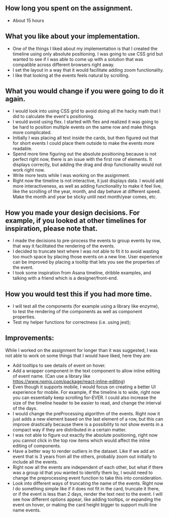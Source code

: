 ## How long you spent on the assignment.
- About 15 hours
## What you like about your implementation.
- One of the things I liked about my implementation is that I created the timeline using only absolute positioning. I was going to use CSS grid but wanted to see if I was able to come up with a solution that was compatible across different browsers right away.
- I set the layout in a way that it would facilitate adding zoom functionality.
- I like that looking at the events feels natural by scrolling.

## What you would change if you were going to do it again.
- I would look into using CSS grid to avoid doing all the hacky math that I did to calculate the event's positioning.
- I would avoid using flex. I started with flex and realized it was going to be hard to position multiple events on the same row and make things more complicated.
- Initially I was placing all text inside the cards, but then figured out that for short events I could place them outside to make the events more readable.
- Spend more time figuring out the absolute positioning because is not perfect right now, there is an issue with the first row of elements. It displays correctly, but adding the drag and drop functionality would not work right now.
- Write more tests while I was working on the assignment.
- Right now the timeline is not interactive, it just displays data. I would add more interactiveness, as well as adding functionality to make it feel live, like the scrolling of the year, month, and day behave at different speed. Make the month and year be sticky until next month/year comes, etc.
## How you made your design decisions. For example, if you looked at other timelines for inspiration, please note that.
- I made the decisions to pre-process the events to group events by row, that way it facilitated the rendering of the events.
- I decided to truncate text where I was not able to fit it to avoid wasting too much space by placing those events on a new line. User experience can be improved by placing a tooltip that lets you see the properties of the event.
- I took some inspiration from Asana timeline, dribble examples, and talking with a friend which is a designer/front-end.
## How you would test this if you had more time.
- I will test all the components (for example using a library like enzyme), to test the rendering of the components as well as component properties.
- Test my helper functions for correctness (i.e. using jest);

## Improvements:
While I worked on the assignment for longer than it was suggested, I was not able to work on some things that I would have liked, here they are:
- Add tooltips to see details of event on hover.
- Add a wrapper component in the text component to allow inline editing of event name. (Can use a library like https://www.npmjs.com/package/react-inline-editing)
- Even though it supports mobile, I would focus on creating a better UI experience for mobile. For example, if the timeline is to wide, right now you can essentially keep scrolling for-EVER. I could also increase the size of the timeline header to be easier to read, and change the interval of the days.
- I would change the preProcessing algorithm of the events. Right now it just adds a new element based on the last element of a row, but this can improve drastically because there is a possibility to not show events in a compact way if they are distributed in a certain matter.
- I was not able to figure out exactly the absolute positioning, right now you cannot click in the top row items which would affect the inline editing of components.
- Have a better way to render outliers in the dataset. Like if we add an event that is 3 years from all the others, probably zoom out initially to include all the events.
- Right now all the events are independent of each other, but what if there was a group id that you wanted to identify them by, I would need to change the preprocessing event function to take this into consideration.
- Look into different ways of truncating the name of the events. Right now I do something simple like if it does not fit in the card, truncate it there, or if the event is less than 2 days, render the text next to the event. I will see how different options appear, like adding tooltips, or expanding the event on hover, or making the card height bigger to support multi line name events.
